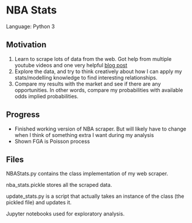 # NBA Stats

Language: Python 3

## Motivation
1. Learn to scrape lots of data from the web. Got help from multiple youtube videos and one very helpful [blog post](http://practicallypredictable.com/2017/12/21/web-scraping-nba-team-matchups-box-scores/)
2. Explore the data, and try to think creatively about how I can apply my stats/modelling knowledge to find interesting relationships.
3. Compare my results with the market and see if there are any opportunities. In other words, compare my probabilities with available odds implied probabilities.

## Progress
- Finished working version of NBA scraper. But will likely have to change when I think of something extra I want during my analysis
- Shown FGA is Poisson process

## Files
NBAStats.py contains the class implementation of my web scraper.

nba_stats.pickle stores all the scraped data.

update_stats.py is a script that actually takes an instance of the class (the pickled file) and updates it.

Jupyter notebooks used for exploratory analysis.
